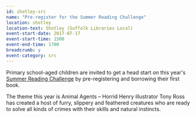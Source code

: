 ```yaml
---
id: shotley-src
name: "Pre-register for the Summer Reading Challenge"
location: shotley
location-text: Shotley (Suffolk Libraries Local)
event-start-date: 2017-07-17
event-start-time: 1500
event-end-time: 1700
breadcrumb: y
event-category: src
---
```


Primary school-aged children are invited to get a head start on this year's [Summer Reading Challenge](/src/) by pre-registering and borrowing their first book.

The theme this year is Animal Agents – Horrid Henry illustrator Tony Ross has created a host of furry, slippery and feathered creatures who are ready to solve all kinds of crimes with their skills and natural instincts.
